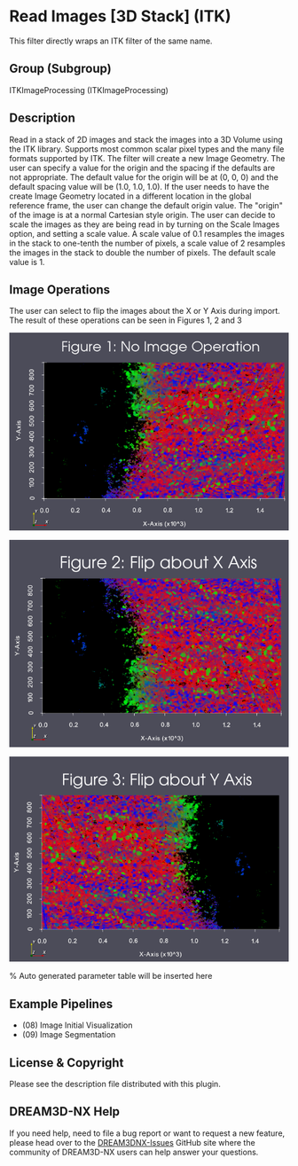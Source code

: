 # Read Images [3D Stack] (ITK)

This filter directly wraps an ITK filter of the same name.

## Group (Subgroup)

ITKImageProcessing (ITKImageProcessing)

## Description

Read in a stack of 2D images and stack the images into a 3D Volume using the ITK library. Supports most common scalar pixel types and the many file formats supported by ITK.
The filter will create a new Image Geometry. The user can specify a value for the origin and the spacing if the defaults are not appropriate. The default value for the origin will be at (0, 0, 0) and the default spacing value will be (1.0, 1.0, 1.0). If the user needs to have the create Image Geometry located in a different location in the global reference frame, the user can change the default origin value. The "origin" of the image is at a normal Cartesian style origin.
The user can decide to scale the images as they are being read in by turning on the Scale Images option, and setting a scale value.  A scale value of 0.1 resamples the images in the stack to one-tenth the number of pixels, a scale value of 2 resamples the images in the stack to double the number of pixels.  The default scale value is 1.

## Image Operations

The user can select to flip the images about the X or Y Axis during import. The result of these
operations can be seen in Figures 1, 2 and 3

![Figure 1](Images/import_image_stack_fig_1.png)

![Figure 2](Images/import_image_stack_fig_2.png)

![Figure 3](Images/import_image_stack_fig_3.png)


% Auto generated parameter table will be inserted here

## Example Pipelines

- (08) Image Initial Visualization
- (09) Image Segmentation

## License & Copyright

Please see the description file distributed with this plugin.

## DREAM3D-NX Help

If you need help, need to file a bug report or want to request a new feature, please head over to the [DREAM3DNX-Issues](https://github.com/BlueQuartzSoftware/DREAM3DNX-Issues/discussions) GitHub site where the community of DREAM3D-NX users can help answer your questions.
